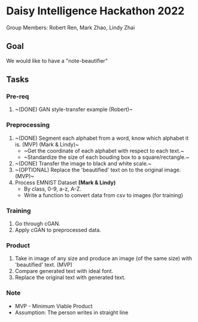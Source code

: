 # Daisy Intelligence Hackathon 2022
Group Members: Robert Ren, Mark Zhao, Lindy Zhai

## Goal
We would like to have a "note-beautifier"

## Tasks
### Pre-req
1. ~(DONE) GAN style-transfer example (Robert)~

### Preprocessing
1. ~(DONE) Segment each alphabet from a word, know which alphabet it is. (MVP) (Mark & Lindy)~
    * ~Get the coordinate of each alphabet with respect to each text.~
    * ~Standardize the size of each bouding box to a square/rectangle.~
2. ~(DONE) Transfer the image to black and white scale.~
3. ~(OPTIONAL) Replace the 'beautified' text on to the original image. (MVP)~
4. Process EMNIST Dataset **(Mark & Lindy)**
    * By class, 0-9, a-z, A-Z.
    * Write a function to convert data from csv to images (for training)

### Training
1. Go through cGAN.
2. Apply cGAN to preprocessed data.

### Product
1. Take in image of any size and produce an image (of the same size) with 'beautified' text. (MVP)
2. Compare generated text with ideal font.
3. Replace the original text with generated text.

### Note
* MVP - Minimum Viable Product
* Assumption: The person writes in straight line
